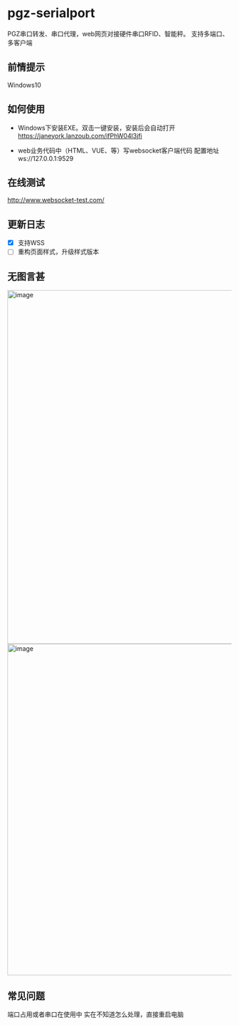 # pgz-serialport
PGZ串口转发、串口代理，web网页对接硬件串口RFID、智能秤。
支持多端口、多客户端

## 前情提示
Windows10

## 如何使用
- Windows下安装EXE。双击一键安装，安装后会自动打开
https://janeyork.lanzoub.com/ifPhW04l3jfi

- web业务代码中（HTML、VUE、等）写websocket客户端代码
配置地址ws://127.0.0.1:9529


## 在线测试
http://www.websocket-test.com/

## 更新日志
- [x] 支持WSS
- [ ] 重构页面样式，升级样式版本

## 无图言甚
<img width="794" alt="image" src="https://user-images.githubusercontent.com/29787967/167567627-c9c00838-fdfc-4f30-bd14-78d58bec4720.png">
<img width="744" alt="image" src="https://user-images.githubusercontent.com/29787967/167567834-6f4e07f5-d85b-4585-81e3-29d16e2f01fd.png">



## 常见问题
端口占用或者串口在使用中
实在不知道怎么处理，直接重启电脑
